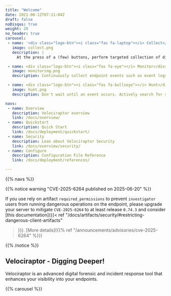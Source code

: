 ```yaml
---
title: "Welcome"
date: 2021-06-12T07:11:04Z
draft: false
noDisqus: true
weight: 20
no_header: true
carousel:
 - name: '<div class="logo-btn"><i class="fas fa-laptop"></i> Collect</div>'
   image: collect.png
   description: |
     At the press of a (few) buttons, perform targeted collection of digital forensic evidence simultaneously across your endpoints, with speed and precision.

 - name: <div class="logo-btn"><i class="fas fa-eye"></i> Monitor</div>
   image: monitoring.png
   description: Continuously collect endpoint events such as event logs, file modifications and process execution. Centrally store events indefinitely for historical review and analysis.

 - name: <div class="logo-btn"><i class="fas fa-bullseye"></i> Hunt</div>
   image: hunt.png
   description: Don't wait until an event occurs. Actively search for suspicious activities using our library of forensic artifacts, then customize to your specific threat hunting needs.

navs:
 - name: Overview
   description: Velociraptor overview
   link: /docs/overview/
 - name: Quickstart
   description: Quick Start
   link: /docs/deployment/quickstart/
 - name: Security
   description: Lean about Velociraptor Security
   link: /docs/overview/security/
 - name: Configure
   description: Configuration File Reference
   link: /docs/deployment/references/

---
```


{{% navs %}}


{{% notice warning "CVE-2025-6264 published on 2025-06-20" %}}

If you use rely on artifact `required_permissions` to prevent
`investigator` users from running dangerous operations on the
endpoint, please upgrade your server to mitigate `CVE-2025-6264` to at
least release `0.74.3` and consider [this documentation]({{< ref
"/docs/artifacts/security/#restricting-dangerous-client-artifacts"
>}}). [More details]({{% ref "/announcements/advisories/cve-2025-6264"
%}})

{{% /notice %}}

## Velociraptor - Digging Deeper!

Velociraptor is an advanced digital forensic and incident response
tool that enhances your visibility into your endpoints.

{{% carousel %}}
